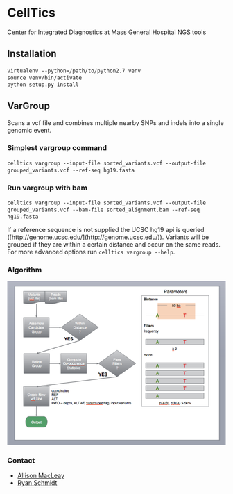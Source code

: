 # CellTics
Center for Integrated Diagnostics at Mass General Hospital NGS tools

## Installation
```
virtualenv --python=/path/to/python2.7 venv
source venv/bin/activate
python setup.py install
```

## VarGroup
Scans a vcf file and combines multiple nearby SNPs and indels into a single genomic event.

### Simplest vargroup command
```
celltics vargroup --input-file sorted_variants.vcf --output-file grouped_variants.vcf --ref-seq hg19.fasta
```

### Run vargroup with bam
```
celltics vargroup --input-file sorted_variants.vcf --output-file grouped_variants.vcf --bam-file sorted_alignment.bam --ref-seq hg19.fasta
```
If a reference sequence is not supplied the UCSC hg19 api is queried ([http://genome.ucsc.edu/](http://genome.ucsc.edu/)).  Variants will be grouped if they are within a certain distance and occur on the same reads.  For more advanced options run ```celltics vargroup --help```.

### Algorithm
![VarGrouper](https://github.com/MGHComputationalPathology/CellTics/blob/master/celltics/docs/graphics/vargrouper_flow.png)

### Contact

* [Allison MacLeay](mailto:amacleay@mgh.harvard.edu)
* [Ryan Schmidt](mailto:RSCHMIDT@BWH.HARVARD.EDU)
